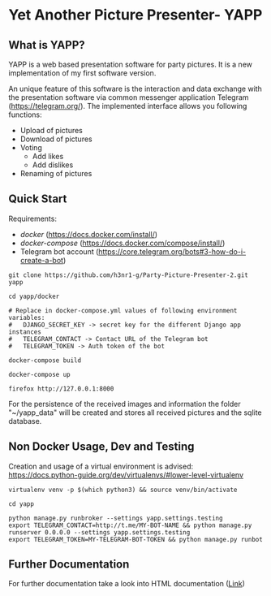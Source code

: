 Yet Another Picture Presenter- YAPP
===================================

What is YAPP?
-------------
YAPP is a web based presentation software for party pictures. It is a new implementation of my first software version.

An unique feature of this software is the interaction and data exchange with the presentation software via common messenger application Telegram (https://telegram.org/). The implemented interface allows you following functions:

* Upload of pictures
* Download of pictures
* Voting
  * Add likes 
  * Add dislikes
* Renaming of pictures


Quick Start
-----------
Requirements:
* *docker* (https://docs.docker.com/install/)
* *docker-compose* (https://docs.docker.com/compose/install/)
* Telegram bot account (https://core.telegram.org/bots#3-how-do-i-create-a-bot) 


```
git clone https://github.com/h3nr1-g/Party-Picture-Presenter-2.git yapp

cd yapp/docker

# Replace in docker-compose.yml values of following environment variables: 
#   DJANGO_SECRET_KEY -> secret key for the different Django app instances
#   TELEGRAM_CONTACT -> Contact URL of the Telegram bot
#   TELEGRAM_TOKEN -> Auth token of the bot

docker-compose build 

docker-compose up

firefox http://127.0.0.1:8000
```

For the persistence of the received images and information the folder "~/yapp_data" will be created and stores all received pictures and the sqlite database.


Non Docker Usage, Dev and Testing
---------------------------------

Creation and usage of a virtual environment is advised: https://docs.python-guide.org/dev/virtualenvs/#lower-level-virtualenv
```
virtualenv venv -p $(which python3) && source venv/bin/activate

cd yapp

python manage.py runbroker --settings yapp.settings.testing
export TELEGRAM_CONTACT=http://t.me/MY-BOT-NAME && python manage.py runserver 0.0.0.0 --settings yapp.settings.testing
export TELEGRAM_TOKEN=MY-TELEGRAM-BOT-TOKEN && python manage.py runbot

```


Further Documentation
---------------------
For further documentation take a look into HTML documentation ([Link](docs/_build/html/index.html))
